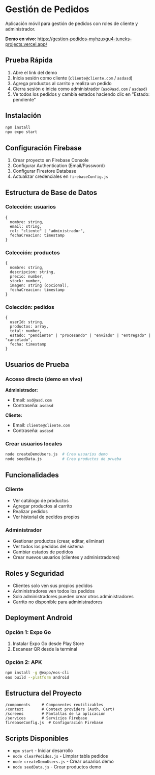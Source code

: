 # Gestión de Pedidos

Aplicación móvil para gestión de pedidos con roles de cliente y administrador.

**Demo en vivo:** https://gestion-pedidos-myhzuxgu4-tuneks-projects.vercel.app/

## Prueba Rápida

1. Abre el link del demo
2. Inicia sesión como cliente (`cliente@cliente.com` / `asdasd`)
3. Agrega productos al carrito y realiza un pedido
4. Cierra sesión e inicia como administrador (`asd@asd.com` / `asdasd`)
5. Ve todos los pedidos y cambia estados haciendo clic en "Estado: pendiente"

## Instalación

```bash
npm install
npx expo start
```

## Configuración Firebase

1. Crear proyecto en Firebase Console
2. Configurar Authentication (Email/Password)
3. Configurar Firestore Database
4. Actualizar credenciales en `firebaseConfig.js`

## Estructura de Base de Datos

### Colección: usuarios
```
{
  nombre: string,
  email: string,
  rol: "cliente" | "administrador",
  fechaCreacion: timestamp
}
```

### Colección: productos
```
{
  nombre: string,
  descripcion: string,
  precio: number,
  stock: number,
  imagen: string (opcional),
  fechaCreacion: timestamp
}
```

### Colección: pedidos
```
{
  userId: string,
  productos: array,
  total: number,
  estado: "pendiente" | "procesando" | "enviado" | "entregado" | "cancelado",
  fecha: timestamp
}
```

## Usuarios de Prueba

### Acceso directo (demo en vivo)

**Administrador:**
- Email: `asd@asd.com`
- Contraseña: `asdasd`

**Cliente:**
- Email: `cliente@cliente.com`
- Contraseña: `asdasd`

### Crear usuarios locales

```bash
node createDemoUsers.js  # Crea usuarios demo
node seedData.js         # Crea productos de prueba
```

## Funcionalidades

### Cliente
- Ver catálogo de productos
- Agregar productos al carrito
- Realizar pedidos
- Ver historial de pedidos propios

### Administrador
- Gestionar productos (crear, editar, eliminar)
- Ver todos los pedidos del sistema
- Cambiar estados de pedidos
- Crear nuevos usuarios (clientes y administradores)

## Roles y Seguridad

- Clientes solo ven sus propios pedidos
- Administradores ven todos los pedidos
- Solo administradores pueden crear otros administradores
- Carrito no disponible para administradores

## Deployment Android

### Opción 1: Expo Go
1. Instalar Expo Go desde Play Store
2. Escanear QR desde la terminal

### Opción 2: APK
```bash
npm install -g @expo/eos-cli
eas build --platform android
```

## Estructura del Proyecto

```
/components     # Componentes reutilizables
/context        # Context providers (Auth, Cart)
/screens        # Pantallas de la aplicación
/services       # Servicios Firebase
firebaseConfig.js  # Configuración Firebase
```

## Scripts Disponibles

- `npm start` - Iniciar desarrollo
- `node clearPedidos.js` - Limpiar tabla pedidos
- `node createDemoUsers.js` - Crear usuarios demo
- `node seedData.js` - Crear productos demo
